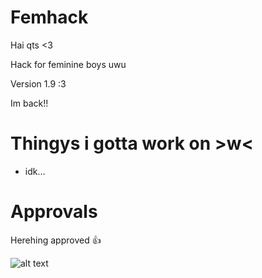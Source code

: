 # Femhack

Hai qts <3

Hack for feminine boys uwu

Version 1.9 :3

Im back!!

# Thingys i gotta work on >w<

* idk...

# Approvals

Herehing approved 👍 

![alt text](https://cdn.discordapp.com/attachments/713263100794503198/1053219917656236063/image.png)
